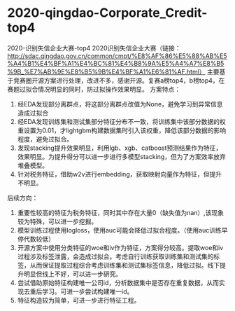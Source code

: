 # 2020-qingdao-Corporate_Credit-top4
2020-识别失信企业大赛-top4
2020识别失信企业大赛（链接：http://sdac.qingdao.gov.cn/common/cmpt/%E8%AF%86%E5%88%AB%E5%A4%B1%E4%BF%A1%E4%BC%81%E4%B8%9A%E5%A4%A7%E8%B5%9B_%E7%AB%9E%E8%B5%9B%E4%BF%A1%E6%81%AF.html）
主要基于竞赛圈开源方案进行处理，改进不多，感谢开源。复赛a榜top4，b榜top4，在赛题过拟合情况明显的同时，防过拟操作效果明显。
方案特点：
1. 经EDA发现部分离群点，将这部分离群点改值为None，避免学习到异常信息造成过拟合
2. 经EDA发现训练集和测试集部分特征分布不一致，将训练集中该部分数据的权重设置为0.01，才lightgbm构建数据集时引入该权重，降低该部分数据的影响程度，避免过拟合。
3. 发现stacking提升效果明显，利用lgb、xgb、catboost预测结果作为特征，效果明显。为提升得分可以进一步进行多模型stacking，但为了方案效率放弃堆叠模型。
4. 针对税务特征，借助w2v进行embedding，获取映射向量作为特征，但提升不明显。

后续方向：
1. 重要性较高的特征为税务特征，同时其中存在大量0（缺失值为nan）,该现象较为特殊，可以进一步挖掘。
2. 模型训练过程使用logloss，使用auc可能会降低过拟合程度。（使用auc训练早停代数较低）
3. 开源方案中使用分类特征的woe和iv作为特征，方案得分较高。提取woe和iv过程涉及标签泄露，会造成过拟合。考虑自行训练获取训练集和测试集的标签，从而保证提取过程综合考虑训练集和测试集标签信息，降低过拟。线下提升明显但线上不好，可以进一步研究。
4. 尝试借助原始特征构建唯一公司id，分析数据集中是否存在重复数据，从而实现去重后学习。可进一步尝试构建唯一id。
5. 特征构造较为简单，可进一步进行特征工程。
